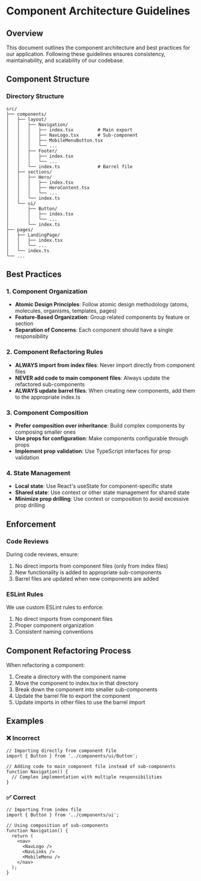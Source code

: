 # Component Architecture Guidelines

## Overview

This document outlines the component architecture and best practices for our application. Following these guidelines ensures consistency, maintainability, and scalability of our codebase.

## Component Structure

### Directory Structure

```
src/
├── components/
│   ├── layout/
│   │   ├── Navigation/
│   │   │   ├── index.tsx         # Main export
│   │   │   ├── NavLogo.tsx       # Sub-component
│   │   │   ├── MobileMenuButton.tsx
│   │   │   └── ...
│   │   ├── Footer/
│   │   │   ├── index.tsx
│   │   │   └── ...
│   │   └── index.ts              # Barrel file
│   ├── sections/
│   │   ├── Hero/
│   │   │   ├── index.tsx
│   │   │   ├── HeroContent.tsx
│   │   │   └── ...
│   │   └── index.ts
│   └── ui/
│       ├── Button/
│       │   ├── index.tsx
│       │   └── ...
│       └── index.ts
├── pages/
│   ├── LandingPage/
│   │   ├── index.tsx
│   │   └── ...
│   └── index.ts
└── ...
```

## Best Practices

### 1. Component Organization

- **Atomic Design Principles**: Follow atomic design methodology (atoms, molecules, organisms, templates, pages)
- **Feature-Based Organization**: Group related components by feature or section
- **Separation of Concerns**: Each component should have a single responsibility

### 2. Component Refactoring Rules

- **ALWAYS import from index files**: Never import directly from component files
- **NEVER add code to main component files**: Always update the refactored sub-components
- **ALWAYS update barrel files**: When creating new components, add them to the appropriate index.ts

### 3. Component Composition

- **Prefer composition over inheritance**: Build complex components by composing smaller ones
- **Use props for configuration**: Make components configurable through props
- **Implement prop validation**: Use TypeScript interfaces for prop validation

### 4. State Management

- **Local state**: Use React's useState for component-specific state
- **Shared state**: Use context or other state management for shared state
- **Minimize prop drilling**: Use context or composition to avoid excessive prop drilling

## Enforcement

### Code Reviews

During code reviews, ensure:

1. No direct imports from component files (only from index files)
2. New functionality is added to appropriate sub-components
3. Barrel files are updated when new components are added

### ESLint Rules

We use custom ESLint rules to enforce:

1. No direct imports from component files
2. Proper component organization
3. Consistent naming conventions

## Component Refactoring Process

When refactoring a component:

1. Create a directory with the component name
2. Move the component to index.tsx in that directory
3. Break down the component into smaller sub-components
4. Update the barrel file to export the component
5. Update imports in other files to use the barrel import

## Examples

### ❌ Incorrect

```tsx
// Importing directly from component file
import { Button } from '../components/ui/Button';

// Adding code to main component file instead of sub-components
function Navigation() {
  // Complex implementation with multiple responsibilities
}
```

### ✅ Correct

```tsx
// Importing from index file
import { Button } from '../components/ui';

// Using composition of sub-components
function Navigation() {
  return (
    <nav>
      <NavLogo />
      <NavLinks />
      <MobileMenu />
    </nav>
  );
}
```